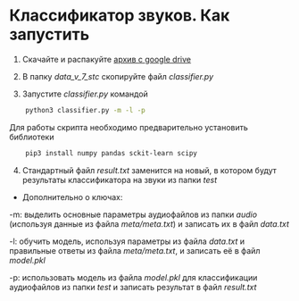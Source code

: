 # Классификатор звуков. Как запустить

1. Cкачайте и распакуйте [архив c google drive](https://drive.google.com/open?id=1_UQRTDw_lQfF6e6QoqojGrG1J5Rzpxee)

2. В папку *data_v_7_stc* скопируйте файл *classifier.py*

3. Запустите *classifier.py* командой
```bash
    python3 classifier.py -m -l -p
```

Для работы скрипта необходимо предварительно установить библиотеки
```bash
    pip3 install numpy pandas sckit-learn scipy
```

4. Стандартный файл *result.txt* заменится на новый, в котором будут результаты классификатора на звуки из папки *test*

* Дополнительно о ключах:

-m: выделить основные параметры аудиофайлов из папки *audio* (используя данные из файла *meta/meta.txt*) и записать их в файл *data.txt*

-l: обучить модель, используя параметры из файла *data.txt* и правильные ответы из файла *meta/meta.txt*, и записать её в файл *model.pkl*

-p: использовать модель из файла *model.pkl* для классификации аудиофайлов из папки *test* и записать результат в файл *result.txt*
